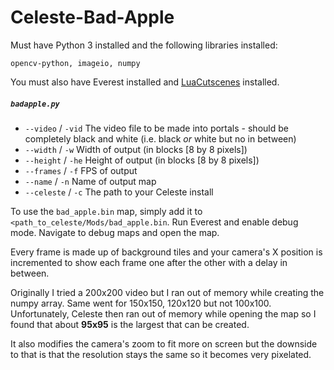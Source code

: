 # Celeste-Bad-Apple

Must have Python 3 installed and the following libraries installed:

`opencv-python, imageio, numpy`

You must also have Everest installed and [LuaCutscenes](https://gamebanana.com/gamefiles/10788) installed.

##### `badapple.py`

* `--video` / `-vid` The video file to be made into portals - should be completely black and white (i.e. black *or* white but no in between)
* `--width` / `-w` Width of output (in blocks [8 by 8 pixels])
* `--height` / `-he` Height of output (in blocks [8 by 8 pixels])
* `--frames` / `-f` FPS of output
* `--name` / `-n` Name of output map
* `--celeste` / `-c` The path to your Celeste install

To use the `bad_apple.bin` map, simply add it to `<path_to_celeste/Mods/bad_apple.bin`. Run Everest and enable debug mode. Navigate to debug maps and open the map.

Every frame is made up of background tiles and your camera's X position is incremented to show each frame one after the other with a delay in between.  

Originally I tried a 200x200 video but I ran out of memory while creating the numpy array. Same went for 150x150, 120x120 but not 100x100. Unfortunately, Celeste then ran out of memory while opening the map so I found that about **95x95** is the largest that can be created.

It also modifies the camera's zoom to fit more on screen but the downside to that is that the resolution stays the same so it becomes very pixelated.


